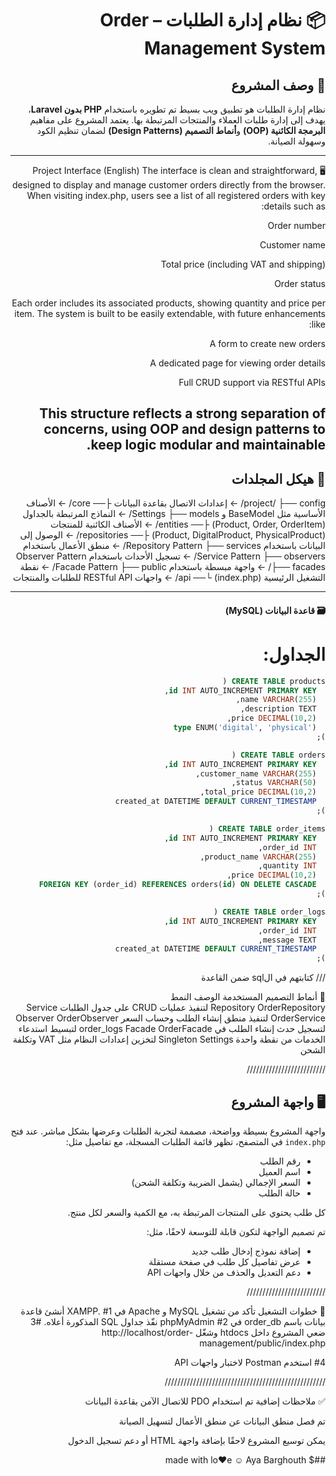 <div dir="rtl">

# 📦 نظام إدارة الطلبات – Order Management System

## 📝 وصف المشروع
نظام إدارة الطلبات هو تطبيق ويب بسيط تم تطويره باستخدام **PHP بدون Laravel**، يهدف إلى إدارة طلبات العملاء والمنتجات المرتبطة بها. يعتمد المشروع على مفاهيم **البرمجة الكائنية (OOP)** و**أنماط التصميم (Design Patterns)** لضمان تنظيم الكود وسهولة الصيانة.

---------------------------------
🖥️ Project Interface (English)
The interface is clean and straightforward, designed to display and manage customer orders directly from the browser. When visiting index.php, users see a list of all registered orders with key details such as:

Order number

Customer name

Total price (including VAT and shipping)

Order status

Each order includes its associated products, showing quantity and price per item. The system is built to be easily extendable, with future enhancements like:

A form to create new orders

A dedicated page for viewing order details

Full CRUD support via RESTful APIs

This structure reflects a strong separation of concerns, using OOP and design patterns to keep logic modular and maintainable.
---------------------------------

## 🧱 هيكل المجلدات

project/
├── config/              ← إعدادات الاتصال بقاعدة البيانات
├── core/                ← الأصناف الأساسية مثل BaseModel و Settings
├── models/              ← النماذج المرتبطة بالجداول (Product, Order, OrderItem)
├── entities/            ← الأصناف الكائنية للمنتجات (Product, DigitalProduct, PhysicalProduct)
├── repositories/        ← الوصول إلى البيانات باستخدام Repository Pattern
├── services/            ← منطق الأعمال باستخدام Service Pattern
├── observers/           ← تسجيل الأحداث باستخدام Observer Pattern
├── facades/             ← واجهة مبسطة باستخدام Facade Pattern
├── public/              ← نقطة التشغيل الرئيسية (index.php)
└── api/                 ← واجهات RESTful API للطلبات والمنتجات

-------------------------------------------------------------
#### 🗃️ قاعدة البيانات (MySQL)
# الجداول:
``` sql
CREATE TABLE products (
  id INT AUTO_INCREMENT PRIMARY KEY,
  name VARCHAR(255),
  description TEXT,
  price DECIMAL(10,2),
  type ENUM('digital', 'physical')
);

CREATE TABLE orders (
  id INT AUTO_INCREMENT PRIMARY KEY,
  customer_name VARCHAR(255),
  status VARCHAR(50),
  total_price DECIMAL(10,2),
  created_at DATETIME DEFAULT CURRENT_TIMESTAMP
);

CREATE TABLE order_items (
  id INT AUTO_INCREMENT PRIMARY KEY,
  order_id INT,
  product_name VARCHAR(255),
  quantity INT,
  price DECIMAL(10,2),
  FOREIGN KEY (order_id) REFERENCES orders(id) ON DELETE CASCADE
);

CREATE TABLE order_logs (
  id INT AUTO_INCREMENT PRIMARY KEY,
  order_id INT,
  message TEXT,
  created_at DATETIME DEFAULT CURRENT_TIMESTAMP
);
```

///    كتابتهم في الsql ضمن القاعدة 
 
🎯 أنماط التصميم المستخدمة
   الوصف                               النمط  
Repository	     OrderRepository لتنفيذ عمليات CRUD على جدول الطلبات
Service     	OrderService لتنفيذ منطق إنشاء الطلب وحساب السعر
Observer    	OrderObserver لتسجيل حدث إنشاء الطلب في order_logs
Facade	         OrderFacade لتبسيط استدعاء الخدمات من نقطة واحدة
Singleton	      Settings لتخزين إعدادات النظام مثل VAT وتكلفة الشحن

/////////////////////////

<div dir="rtl">

## 🖥️ واجهة المشروع

واجهة المشروع بسيطة وواضحة، مصممة لتجربة الطلبات وعرضها بشكل مباشر. عند فتح `index.php` في المتصفح، تظهر قائمة الطلبات المسجلة، مع تفاصيل مثل:

- رقم الطلب
- اسم العميل
- السعر الإجمالي (يشمل الضريبة وتكلفة الشحن)
- حالة الطلب

كل طلب يحتوي على المنتجات المرتبطة به، مع الكمية والسعر لكل منتج.

تم تصميم الواجهة لتكون قابلة للتوسعة لاحقًا، مثل:

- إضافة نموذج إدخال طلب جديد
- عرض تفاصيل كل طلب في صفحة مستقلة
- دعم التعديل والحذف من خلال واجهات API

</div>

/////////////////////////

🚀 خطوات التشغيل
تأكد من تشغيل MySQL و Apache في XAMPP.
#1
أنشئ قاعدة بيانات باسم order_db في phpMyAdmin 
#2
نفّذ جداول SQL المذكورة أعلاه.
#3
ضعي المشروع داخل htdocs وشغّل
http://localhost/order-management/public/index.php

#4
استخدم Postman لاختبار واجهات API

///////////////////////////////////////////////////

✅ ملاحظات إضافية
تم استخدام PDO للاتصال الآمن بقاعدة البيانات

تم فصل منطق البيانات عن منطق الأعمال لتسهيل الصيانة

يمكن توسيع المشروع لاحقًا بإضافة واجهة HTML أو دعم تسجيل الدخول



##$ made with lo♥e ☺ Aya Barghouth
